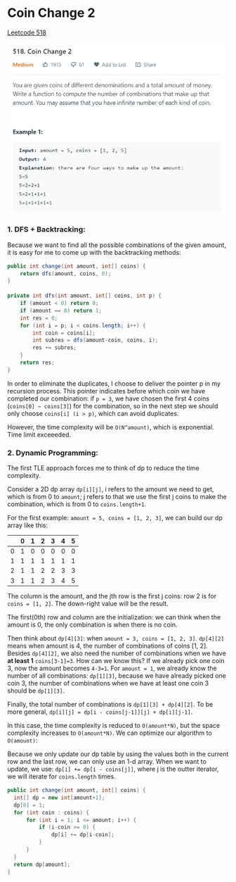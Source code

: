 # Coin Change 2

[Leetcode 518](https://leetcode.com/problems/coin-change-2/)

![](../pictures/lc518.png)

### 1. DFS + Backtracking:

Because we want to find all the possible combinations of the given amount, it is easy for me to come up with the backtracking methods:

```java
public int change(int amount, int[] coins) {
    return dfs(amount, coins, 0);
}

private int dfs(int amount, int[] coins, int p) {
    if (amount < 0) return 0;
    if (amount == 0) return 1;
    int res = 0;
    for (int i = p; i < coins.length; i++) {
        int coin = coins[i];
        int subres = dfs(amount-coin, coins, i);
        res += subres;
    }
    return res;
}
```

In order to eliminate the duplicates, I choose to deliver the pointer p in my recursion process. This pointer indicates before which coin we have completed our combination: if ```p = 3```, we have chosen the first 4 coins (```coins[0] ~ coins[3]```) for the combination, so in the next step we should only choose ```coins[i] (i > p)```, which can avoid duplicates.

However, the time complexity will be ```O(N^amount)```, which is exponential. Time limit exceeeded.

### 2. Dynamic Programming:

The first TLE approach forces me to think of dp to reduce the time complexity.

Consider a 2D dp array ```dp[i][j]```, i refers to the amount we need to get, which is from 0 to ```amount```; j refers to that we use the first j coins to make the combination, which is from 0 to ```coins.length+1```.

For the first example: ```amount = 5, coins = [1, 2, 3]```, we can build our dp array like this:

|     | 0   | 1   | 2   | 3   | 4   | 5   |
| --- | --- | --- | --- | --- | --- | --- |
| 0   | 1   | 0   | 0   | 0   | 0   | 0   |
| 1   | 1   | 1   | 1   | 1   | 1   | 1   |
| 2   | 1   | 1   | 2   | 2   | 3   | 3   |
| 3   | 1   | 1   | 2   | 3   | 4   | 5   |

The column is the amount, and the jth row is the first j coins: row 2 is for ```coins = [1, 2]```. The down-right value will be the result.

The first(0th) row and column are the initialization: we can think when the amount is 0, the only combination is when there is no coin.

Then think about ```dp[4][3]```: when ```amount = 3, coins = [1, 2, 3]```. ```dp[4][2]``` means when amount is 4, the number of combinations of coins [1, 2]. Besides ```dp[4][2]```, we also need the number of combinations when we have **at least 1** `coins[3-1]=3`. How can we know this? If we already pick one coin 3, now the amount becomes `4-3=1`. For `amount = 1`, we already know the number of all combinations: `dp[1][3]`, because we have already picked one coin 3, the number of combinations when we have at least one coin 3 should be `dp[1][3]`.

Finally, the total number of combinations is `dp[1][3] + dp[4][2]`. To be more general, `dp[i][j] = dp[i - coins[j-1]][j] + dp[i][j-1]`.

In this case, the time complexity is reduced to `O(amount*N)`, but the space complexity increases to `O(amount*N)`. We can optimize our algorithm to `O(amount)`:

Because we only update our dp table by using the values both in the current row and the last row, we can only use an 1-d array. When we want to update, we use: `dp[i] += dp[i - coins[j]]`, where j is the outter iterator, we will iterate for `coins.length` times.

```java
public int change(int amount, int[] coins) {
  int[] dp = new int[amount+1];
  dp[0] = 1;
  for (int coin : coins) {
      for (int i = 1; i <= amount; i++) {
          if (i-coin >= 0) {
              dp[i] += dp[i-coin];
          }
      }
  }
  return dp[amount];
}
